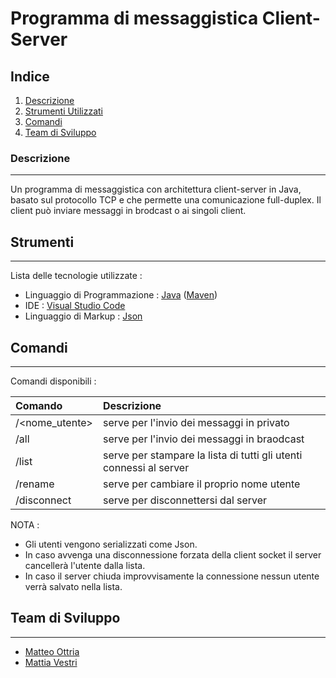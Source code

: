 # Programma di messaggistica Client-Server
## Indice
1. [Descrizione](#descrizione)
2. [Strumenti Utilizzati](#strumenti)
3. [Comandi](#comandi)
4. [Team di Sviluppo](#team-di-sviluppo)
### Descrizione
***
Un programma di messaggistica con architettura client-server in Java, basato sul protocollo TCP e che permette una comunicazione full-duplex. 
Il client può inviare messaggi in brodcast o ai singoli client.
## Strumenti
***
Lista delle tecnologie utilizzate :
* Linguaggio di Programmazione : [Java](https://www.java.com/it/) ([Maven](https://maven.apache.org/))
* IDE : [Visual Studio Code](https://code.visualstudio.com/)
* Linguaggio di Markup : [Json](json.org/json-it.html)
## Comandi
***
Comandi disponibili : 

| Comando        | Descrizione                                                        |
| :---           |:---                                                                |
| /<nome_utente> | serve per l'invio dei messaggi in privato                          |
| /all           | serve per l'invio dei messaggi in braodcast                        |
| /list          | serve per stampare la lista di tutti gli utenti connessi al server |
| /rename        | serve per cambiare il proprio nome utente                          |
| /disconnect    | serve per disconnettersi dal server                                |

NOTA : 
* Gli utenti vengono serializzati come Json.
* In caso avvenga una disconnessione forzata della client socket il server cancellerà l'utente dalla lista.
* In caso il server chiuda improvvisamente la connessione nessun utente verrà salvato nella lista.
## Team di Sviluppo
***
* [Matteo Ottria](https://github.com/MatteOttria)
* [Mattia Vestri](https://github.com/WestriMattia)
